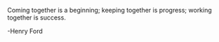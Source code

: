 Coming together is a beginning; keeping together is progress; working together is success.
 
 
 -Henry Ford
